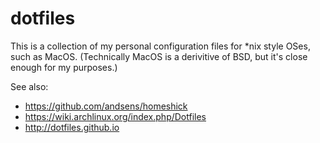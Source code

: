 # dotfiles
This is a collection of my personal configuration files for *nix style OSes, such as MacOS. (Technically MacOS is a derivitive of BSD, but it's close enough for my purposes.)

See also:
* https://github.com/andsens/homeshick
* https://wiki.archlinux.org/index.php/Dotfiles
* http://dotfiles.github.io
